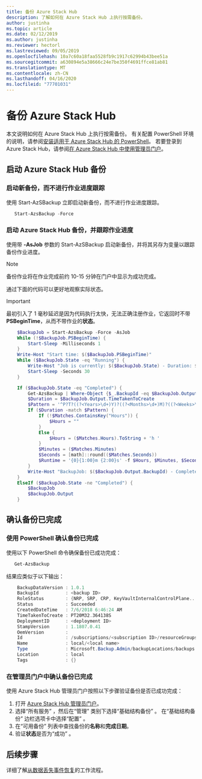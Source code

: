 ```yaml
---
title: 备份 Azure Stack Hub
description: 了解如何在 Azure Stack Hub 上执行按需备份。
author: justinha
ms.topic: article
ms.date: 02/12/2019
ms.author: justinha
ms.reviewer: hectorl
ms.lastreviewed: 09/05/2019
ms.openlocfilehash: 10a7c60a18faa5528fb9c1917c62994b43bee51a
ms.sourcegitcommit: a630894e5a38666c24e7be350f4691ffce81ab81
ms.translationtype: MT
ms.contentlocale: zh-CN
ms.lasthandoff: 04/16/2020
ms.locfileid: "77701031"
---
```

# <a name="back-up-azure-stack-hub"></a>备份 Azure Stack Hub

本文说明如何在 Azure Stack Hub 上执行按需备份。 有关配置 PowerShell 环境的说明，请参阅[安装适用于 Azure Stack Hub 的 PowerShell](azure-stack-powershell-install.md)。 若要登录到 Azure Stack Hub，请参阅[在 Azure Stack Hub 中使用管理员门户](azure-stack-manage-portals.md)。

## <a name="start-azure-stack-hub-backup"></a>启动 Azure Stack Hub 备份

### <a name="start-a-new-backup-without-job-progress-tracking"></a>启动新备份，而不进行作业进度跟踪
使用 Start-AzSBackup 立即启动新备份，而不进行作业进度跟踪。

```powershell
   Start-AzsBackup -Force
```

### <a name="start-azure-stack-hub-backup-with-job-progress-tracking"></a>启动 Azure Stack Hub 备份，并跟踪作业进度
使用带 **-AsJob** 参数的 Start-AzSBackup 启动新备份，并将其另存为变量以跟踪备份作业进度。

> [!NOTE]
> 备份作业将在作业完成前约 10-15 分钟在门户中显示为成功完成。
>
> 通过下面的代码可以更好地观察实际状态。

> [!IMPORTANT]
> 最初引入了 1 毫秒延迟是因为代码执行太快，无法正确注册作业，它返回时不带 **PSBeginTime**，从而不带作业的**状态**。

```powershell
    $BackupJob = Start-AzsBackup -Force -AsJob
    While (!$BackupJob.PSBeginTime) {
        Start-Sleep -Milliseconds 1
    }
    Write-Host "Start time: $($BackupJob.PSBeginTime)"
    While ($BackupJob.State -eq "Running") {
        Write-Host "Job is currently: $($BackupJob.State) - Duration: $((New-TimeSpan -Start ($BackupJob.PSBeginTime) -End (Get-Date)).ToString().Split(".")[0])"
        Start-Sleep -Seconds 30
    }

    If ($BackupJob.State -eq "Completed") {
        Get-AzsBackup | Where-Object {$_.BackupId -eq $BackupJob.Output.BackupId}
        $Duration = $BackupJob.Output.TimeTakenToCreate
        $Pattern = '^P?T?((?<Years>\d+)Y)?((?<Months>\d+)M)?((?<Weeks>\d+)W)?((?<Days>\d+)D)?(T((?<Hours>\d+)H)?((?<Minutes>\d+)M)?((?<Seconds>\d*(\.)?\d*)S)?)$'
        If ($Duration -match $Pattern) {
            If (!$Matches.ContainsKey("Hours")) {
                $Hours = ""
            } 
            Else {
                $Hours = ($Matches.Hours).ToString + 'h '
            }
            $Minutes = ($Matches.Minutes)
            $Seconds = [math]::round(($Matches.Seconds))
            $Runtime = '{0}{1:00}m {2:00}s' -f $Hours, $Minutes, $Seconds
        }
        Write-Host "BackupJob: $($BackupJob.Output.BackupId) - Completed with Status: $($BackupJob.Output.Status) - It took: $($Runtime) to run" -ForegroundColor Green
    }
    ElseIf ($BackupJob.State -ne "Completed") {
        $BackupJob
        $BackupJob.Output
    }
```

## <a name="confirm-backup-has-completed"></a>确认备份已完成

### <a name="confirm-backup-has-completed-using-powershell"></a>使用 PowerShell 确认备份已完成
使用以下 PowerShell 命令确保备份已成功完成：

```powershell
   Get-AzsBackup
```

结果应类似于以下输出：

```powershell
    BackupDataVersion : 1.0.1
    BackupId          : <backup ID>
    RoleStatus        : {NRP, SRP, CRP, KeyVaultInternalControlPlane...}
    Status            : Succeeded
    CreatedDateTime   : 7/6/2018 6:46:24 AM
    TimeTakenToCreate : PT20M32.364138S
    DeploymentID      : <deployment ID>
    StampVersion      : 1.1807.0.41
    OemVersion        : 
    Id                : /subscriptions/<subscription ID>/resourceGroups/System.local/providers/Microsoft.Backup.Admin/backupLocations/local/backups/<backup ID>
    Name              : local/<local name>
    Type              : Microsoft.Backup.Admin/backupLocations/backups
    Location          : local
    Tags              : {}
```

### <a name="confirm-backup-has-completed-in-the-administrator-portal"></a>在管理员门户中确认备份已完成
使用 Azure Stack Hub 管理员门户按照以下步骤验证备份是否已成功完成：

1. 打开 [Azure Stack Hub 管理员门户](azure-stack-manage-portals.md)。
2. 选择“所有服务”  ，然后在“管理”  类别下选择“基础结构备份”  。 在“基础结构备份”  边栏选项卡中选择“配置”  。
3. 在“可用备份”  列表中查找备份的**名称**和**完成日期**。
4. 验证**状态**是否为“成功”  。

## <a name="next-steps"></a>后续步骤

详细了解[从数据丢失事件恢复](azure-stack-backup-recover-data.md)的工作流程。
